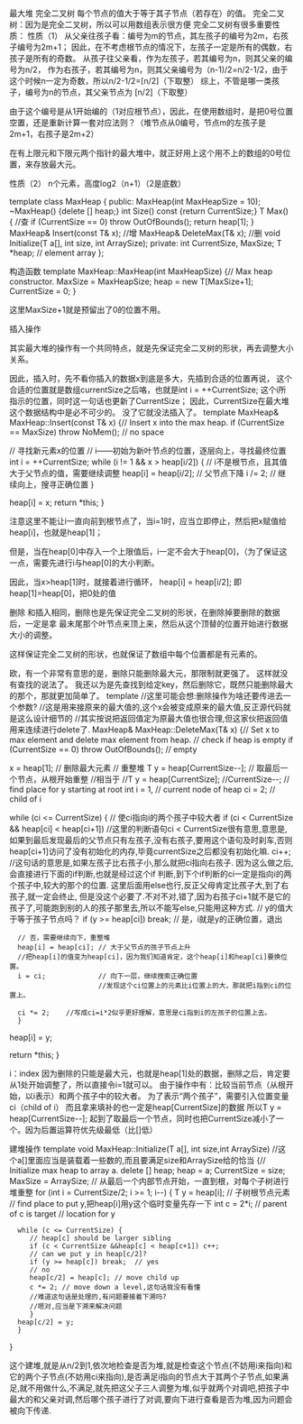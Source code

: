 最大堆
完全二叉树
每个节点的值大于等于其子节点（若存在）的值。
完全二叉树：因为是完全二叉树，所以可以用数组表示很方便
完全二叉树有很多重要性质：
性质（1） 
从父亲往孩子看：编号为m的节点，其左孩子的编号为2m，右孩子编号为2m+1；
因此，在不考虑根节点的情况下，左孩子一定是所有的偶数，右孩子是所有的奇数。
从孩子往父亲看，作为左孩子，若其编号为n，则其父亲的编号为n/2，
作为右孩子，若其编号为n，则其父亲编号为（n-1)/2=n/2-1/2，由于这个时候n一定为奇数，所以n/2-1/2=[n/2]（下取整）
综上，不管是哪一类孩子，编号为n的节点，其父亲节点为 [n/2]（下取整）


由于这个编号是从1开始编的（1对应根节点），因此，在使用数组时，是把0号位置空置，还是重新计算一套对应法则？（堆节点从0编号，节点m的左孩子是2m+1，右孩子是2m+2）


在有上限元和下限元两个指针的最大堆中，就正好用上这个用不上的数组的0号位置，来存放最大元。

性质（2）
n个元素，高度log2（n+1）（2是底数）

template<class T>
class MaxHeap {
   public:
      MaxHeap(int MaxHeapSize = 10);
      ~MaxHeap() {delete [] heap;}
      int Size() const {return CurrentSize;}
      T Max() {          //查
           if (CurrentSize == 0)
                  throw OutOfBounds();
           return heap[1];
       }
      MaxHeap<T>& Insert(const T& x); //增
      MaxHeap<T>& DeleteMax(T& x);   //删
      void Initialize(T a[], int size, int ArraySize);
private:
      int CurrentSize, MaxSize;
      T *heap;  // element array
};

构造函数
template<class T>
MaxHeap<T>::MaxHeap(int MaxHeapSize)
{// Max heap constructor.
   MaxSize = MaxHeapSize;
   heap = new T[MaxSize+1];
   CurrentSize = 0;
}

这里MaxSize+1就是预留出了0的位置不用。




插入操作

其实最大堆的操作有一个共同特点，就是先保证完全二叉树的形状，再去调整大小关系。

因此，插入时，先不看你插入的数据x到底是多大，先插到合适的位置再说，
这个合适的位置就是数组currentSize之后咯，也就是int i = ++CurrentSize;
这个i所指示的位置，同时这一句话也更新了CurrentSize；
因此，CurrentSize在最大堆这个数据结构中是必不可少的。
没了它就没法插入了。
template<class T>
MaxHeap<T>& MaxHeap<T>::Insert(const T& x)
{// Insert x into the max heap.
   if (CurrentSize == MaxSize)
      throw NoMem(); // no space

   // 寻找新元素x的位置
   // i——初始为新叶节点的位置，逐层向上，寻找最终位置
   int i = ++CurrentSize;
     while (i != 1 && x > heap[i/2]) {
      // i不是根节点，且其值大于父节点的值，需要继续调整
      heap[i] = heap[i/2]; // 父节点下降
      i /= 2;              // 继续向上，搜寻正确位置
      }

   heap[i] = x;
   return *this;
}

注意这里不能让i一直向前到根节点了，当i=1时，应当立即停止，然后把x赋值给heap[i]，也就是heap[1]；

但是，当在heap[0]中存入一个上限值后，i一定不会大于heap[0]，（为了保证这一点，需要先进行i与heap[0]的大小判断。

因此，当x>heap[1]时，就接着进行循环， heap[i] = heap[i/2]; 
即heap[1]=heap[0]，把0处的值


删除
和插入相同，删除也是先保证完全二叉树的形状，在删除掉要删除的数据后，一定是拿
最末尾那个叶节点来顶上来，然后从这个顶替的位置开始进行数据大小的调整。

这样保证完全二叉树的形状，也就保证了数组中每个位置都是有元素的。

欧，有一个非常有意思的是，删除只能删除最大元，那限制就更强了。
这样就没有查找的说法了。
我还以为是先查找到给定key，然后删除它，既然只能删除最大的那个，那就更加简单了。
template<class T>
//这里可能会想:删除操作为啥还要传进去一个参数?
//这是用来接原来的最大值的,这个x会被变成原来的最大值,反正源代码就是这么设计细节的
//其实按说把返回值定为原最大值也很合理,但这家伙把返回值用来连续进行delete了.
MaxHeap<T>& MaxHeap<T>::DeleteMax(T& x)
{// Set x to max element and delete max element from heap.
   // check if heap is empty
   if (CurrentSize == 0)
      throw OutOfBounds(); // empty

   x = heap[1]; // 删除最大元素
   // 重整堆
   T y = heap[CurrentSize--]; // 取最后一个节点，从根开始重整
   //相当于
   //T y = heap[CurrentSize];
   //CurrentSize--;
   // find place for y starting at root
   int i = 1,  // current node of heap
       ci = 2; // child of i

   while (ci <= CurrentSize) {
      // 使ci指向i的两个孩子中较大者
      if (ci < CurrentSize && heap[ci] < heap[ci+1])
      //这里的判断语句ci < CurrentSize很有意思,意思是,如果到最后发现最后的父节点只有左孩子,没有右孩子,要用这个语句及时刹车,否则heap[ci+1]访问了没有初始化的内存,毕竟currentSize之后都没有初始化嘛.
           ci++;
           //这句话的意思是,如果左孩子比右孩子小,那么就把ci指向右孩子.
           因为这么做之后,会直接进行下面的if判断,也就是经过这个if
           判断,到下个if判断的ci一定是指向i的两个孩子中,较大的那个的位置.
           这里后面用else也行,反正父母肯定比孩子大,到了右孩子,就一定会终止,
           但是没这个必要了.不对不对,错了,因为右孩子ci+1就不是它的孩子了,可能跑到别的人的孩子那里去,所以不能写else,只能用这种方式.
// y的值大于等于孩子节点吗？
      if (y >= heap[ci]) break;   // 是，i就是y的正确位置，退出

      // 否，需要继续向下，重整堆
      heap[i] = heap[ci]; // 大于父节点的孩子节点上升
      //把heap[i]的值变为heap[ci]，因为我们知道肯定，这个heap[i]和heap[ci]要换位置。
      i = ci;             // 向下一层，继续搜索正确位置
                          //发现这个ci位置上的元素比i位置上的大，那就把i指到ci的位置上。

      ci *= 2;    //写成ci=i*2似乎更好理解，意思是ci指到i的左孩子的位置上去。
      }


   heap[i] = y;

   return *this;
}

i：index
因为删除的只能是最大元，也就是heap[1]处的数据，删除之后，肯定要从1处开始调整了，所以直接令i=1就可以。
由于操作中有：比较当前节点（从根开始，以i表示）和两个孩子中的较大者。
为了表示“两个孩子”，需要引入位置变量ci（child of i）
而且拿来填补的也一定是heap[CurrentSize]的数据
所以T y = heap[CurrentSize--]; 起到了取最后一个节点，同时也把CurrentSize减小了一个。因为后置运算符优先级最低（比[]低）


建堆操作
template<class T>
void MaxHeap<T>::Initialize(T a[], int size,int ArraySize)
//这个a[]里面应当是装载着一些数的,而且要满足size和ArraySize给的恰当
{// Initialize max heap to array a.
   delete [] heap;
   heap = a;
   CurrentSize = size;
   MaxSize = ArraySize;
   // 从最后一个内部节点开始，一直到根，对每个子树进行堆重整
   for (int i = CurrentSize/2; i >= 1; i--) {
      T y = heap[i]; // 子树根节点元素
      // find place to put y,把heap[i]用y这个临时变量先存一下
      int c = 2*i; // parent of c is target
                   // location for y

      while (c <= CurrentSize) {
         // heap[c] should be larger sibling
         if (c < CurrentSize &&heap[c] < heap[c+1]) c++;
         // can we put y in heap[c/2]?
         if (y >= heap[c]) break;  // yes
         // no
         heap[c/2] = heap[c]; // move child up
         c *= 2; // move down a level,这句话我没有看懂
         //难道这句话是处理的,有问题要接着下溯吗?
         //嗯对,应当是下溯来解决问题
         }
      heap[c/2] = y;
      }
}

这个建堆,就是从n/2到1,依次地检查是否为堆,就是检查这个节点(不妨用i来指向)和它的两个子节点(不妨用ci来指向),是否满足i指向的节点大于其两个子节点,如果满足,就不用做什么,不满足,就先把这父子三人调整为堆,似乎就两个对调吧,把孩子中最大的和父亲对调,然后哪个孩子进行了对调,要向下进行查看是否为堆,因为问题会被向下传递.

